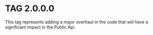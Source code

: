 # TAG 2.0.0.0

This tag represents adding a major overhaul in the code that will have a significant impact in the Public Api.
